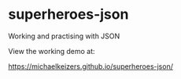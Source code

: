 # superheroes-json
Working and practising with JSON

View the working demo at:

https://michaelkeizers.github.io/superheroes-json/
